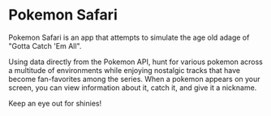<H1>Pokemon Safari</H1>

Pokemon Safari is an app that attempts to simulate the age old adage of "Gotta Catch 'Em All".  

Using data directly from the Pokemon API, hunt for various pokemon across a multitude of environments while enjoying nostalgic tracks that have become fan-favorites among the series. When a pokemon appears on your screen, you can view information about it, catch it, and give it a nickname. 

Keep an eye out for shinies!

